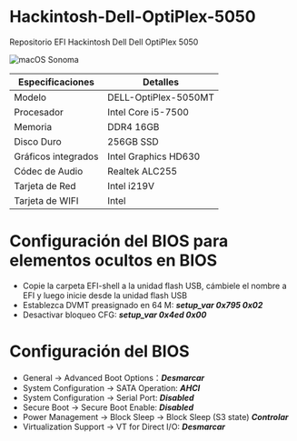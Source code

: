 # Hackintosh-Dell-OptiPlex-5050
Repositorio EFI Hackintosh  Dell Dell OptiPlex 5050

![macOS Sonoma](IMG/1.png)



| Especificaciones    | Detalles               |
| ------------------- |------------------------|
| Modelo              | DELL-OptiPlex-5050MT   |
| Procesador          | Intel Core i5-7500     |
| Memoria             | DDR4 16GB              |
| Disco Duro          | 256GB SSD              |
| Gráficos integrados | Intel Graphics HD630   |
| Códec de Audio      | Realtek ALC255         |
| Tarjeta de Red      | Intel i219V            |
| Tarjeta de WIFI     | Intel                  |

# Configuración del BIOS para elementos ocultos en BIOS
* Copie la carpeta EFI-shell a la unidad flash USB, cámbiele el nombre a EFI y luego inicie desde la unidad flash USB
* Establezca DVMT preasignado en 64 M:
  ***setup_var 0x795 0x02***
* Desactivar bloqueo CFG:
  ***setup_var 0x4ed 0x00***

# Configuración del BIOS
* General → Advanced Boot Options：***Desmarcar***
* System Configuration → SATA Operation: ***AHCI***
* System Configuration → Serial Port: ***Disabled***
* Secure Boot → Secure Boot Enable: ***Disabled***
* Power Management → Block Sleep → Block Sleep (S3 state) ***Controlar***
* Virtualization Support → VT for Direct I/O: ***Desmarcar***
